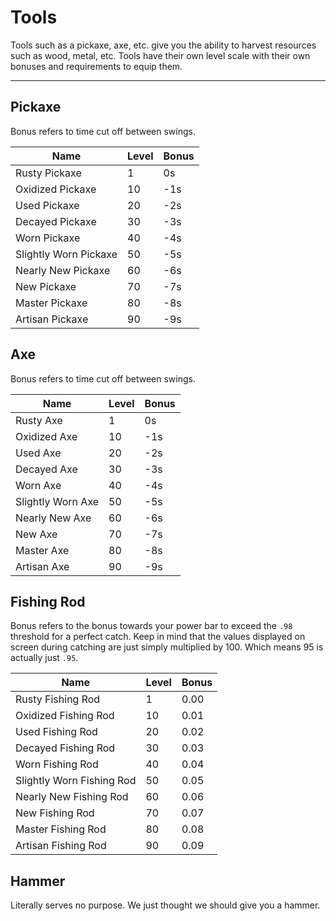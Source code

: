 # Tools
Tools such as a pickaxe, axe, etc. give you the ability to harvest resources such as wood, metal, etc. Tools have their own level scale with their own bonuses and requirements to equip them.

---

## Pickaxe
Bonus refers to time cut off between swings.

| Name | Level | Bonus |
| - | - | - |
|Rusty Pickaxe | 1 | 0s
|Oxidized Pickaxe | 10 | -1s
|Used Pickaxe | 20 | -2s
|Decayed Pickaxe | 30 | -3s
|Worn Pickaxe | 40 | -4s
|Slightly Worn Pickaxe | 50 | -5s
|Nearly New Pickaxe | 60 | -6s
|New Pickaxe | 70 | -7s
|Master Pickaxe | 80 | -8s
|Artisan Pickaxe | 90 | -9s

## Axe
Bonus refers to time cut off between swings.

| Name | Level | Bonus |
| - | - | - |
|Rusty Axe | 1 | 0s
|Oxidized Axe | 10 | -1s
|Used Axe | 20 | -2s
|Decayed Axe | 30 | -3s
|Worn Axe | 40 | -4s
|Slightly Worn Axe | 50 | -5s
|Nearly New Axe | 60 | -6s
|New Axe | 70 | -7s
|Master Axe | 80 | -8s
|Artisan Axe | 90 | -9s

## Fishing Rod
Bonus refers to the bonus towards your power bar to exceed the `.98` threshold for a perfect catch. Keep in mind that the values displayed on screen during catching are just simply multiplied by 100. Which means 95 is actually just `.95`.

| Name | Level | Bonus |
| - | - | - |
|Rusty Fishing Rod | 1 | 0.00
|Oxidized Fishing Rod | 10 | 0.01
|Used Fishing Rod | 20 | 0.02
|Decayed Fishing Rod | 30 | 0.03
|Worn Fishing Rod | 40 | 0.04
|Slightly Worn Fishing Rod | 50 | 0.05
|Nearly New Fishing Rod | 60 | 0.06
|New Fishing Rod | 70 | 0.07
|Master Fishing Rod | 80 | 0.08
|Artisan Fishing Rod | 90 | 0.09

## Hammer
Literally serves no purpose. We just thought we should give you a hammer.
